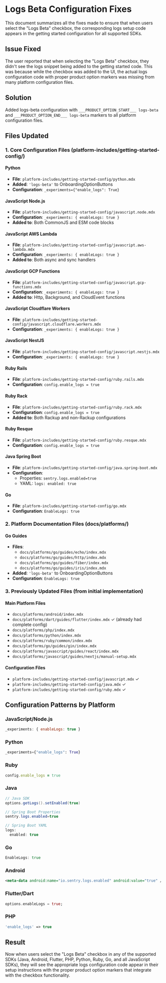 # Logs Beta Configuration Fixes

This document summarizes all the fixes made to ensure that when users select the "Logs Beta" checkbox, the corresponding logs setup code appears in the getting started configuration for all supported SDKs.

## Issue Fixed

The user reported that when selecting the "Logs Beta" checkbox, they didn't see the logs snippet being added to the getting started code. This was because while the checkbox was added to the UI, the actual logs configuration code with proper product option markers was missing from many platform configuration files.

## Solution

Added logs-beta configuration with `___PRODUCT_OPTION_START___ logs-beta` and `___PRODUCT_OPTION_END___ logs-beta` markers to all platform configuration files.

## Files Updated

### 1. Core Configuration Files (platform-includes/getting-started-config/)

#### Python
- **File**: `platform-includes/getting-started-config/python.mdx`
- **Added**: `'logs-beta'` to OnboardingOptionButtons
- **Configuration**: `_experiments={"enable_logs": True}`

#### JavaScript Node.js
- **File**: `platform-includes/getting-started-config/javascript.node.mdx`
- **Configuration**: `_experiments: { enableLogs: true }`
- **Added to**: Both CommonJS and ESM code blocks

#### JavaScript AWS Lambda
- **File**: `platform-includes/getting-started-config/javascript.aws-lambda.mdx`
- **Configuration**: `_experiments: { enableLogs: true }`
- **Added to**: Both async and sync handlers

#### JavaScript GCP Functions
- **File**: `platform-includes/getting-started-config/javascript.gcp-functions.mdx`
- **Configuration**: `_experiments: { enableLogs: true }`
- **Added to**: Http, Background, and CloudEvent functions

#### JavaScript Cloudflare Workers
- **File**: `platform-includes/getting-started-config/javascript.cloudflare.workers.mdx`
- **Configuration**: `_experiments: { enableLogs: true }`

#### JavaScript NestJS
- **File**: `platform-includes/getting-started-config/javascript.nestjs.mdx`
- **Configuration**: `_experiments: { enableLogs: true }`

#### Ruby Rails
- **File**: `platform-includes/getting-started-config/ruby.rails.mdx`
- **Configuration**: `config.enable_logs = true`

#### Ruby Rack
- **File**: `platform-includes/getting-started-config/ruby.rack.mdx`
- **Configuration**: `config.enable_logs = true`
- **Added to**: Both Rackup and non-Rackup configurations

#### Ruby Resque
- **File**: `platform-includes/getting-started-config/ruby.resque.mdx`
- **Configuration**: `config.enable_logs = true`

#### Java Spring Boot
- **File**: `platform-includes/getting-started-config/java.spring-boot.mdx`
- **Configuration**: 
  - Properties: `sentry.logs.enabled=true`
  - YAML: `logs: enabled: true`

#### Go
- **File**: `platform-includes/getting-started-config/go.mdx`
- **Configuration**: `EnableLogs: true`

### 2. Platform Documentation Files (docs/platforms/)

#### Go Guides
- **Files**: 
  - `docs/platforms/go/guides/echo/index.mdx`
  - `docs/platforms/go/guides/http/index.mdx`
  - `docs/platforms/go/guides/fiber/index.mdx`
  - `docs/platforms/go/guides/iris/index.mdx`
- **Added**: `'logs-beta'` to OnboardingOptionButtons
- **Configuration**: `EnableLogs: true`

### 3. Previously Updated Files (from initial implementation)

#### Main Platform Files
- `docs/platforms/android/index.mdx`
- `docs/platforms/dart/guides/flutter/index.mdx` ✓ (already had complete config)
- `docs/platforms/php/index.mdx`
- `docs/platforms/python/index.mdx`
- `docs/platforms/ruby/common/index.mdx`
- `docs/platforms/go/guides/gin/index.mdx`
- `docs/platforms/javascript/guides/react/index.mdx`
- `docs/platforms/javascript/guides/nextjs/manual-setup.mdx`

#### Configuration Files
- `platform-includes/getting-started-config/javascript.mdx` ✓
- `platform-includes/getting-started-config/java.mdx` ✓
- `platform-includes/getting-started-config/ruby.mdx` ✓

## Configuration Patterns by Platform

### JavaScript/Node.js
```javascript
_experiments: { enableLogs: true }
```

### Python
```python
_experiments={"enable_logs": True}
```

### Ruby
```ruby
config.enable_logs = true
```

### Java
```java
// Java SDK
options.getLogs().setEnabled(true)

// Spring Boot Properties
sentry.logs.enabled=true

// Spring Boot YAML
logs:
  enabled: true
```

### Go
```go
EnableLogs: true
```

### Android
```xml
<meta-data android:name="io.sentry.logs.enabled" android:value="true" />
```

### Flutter/Dart
```dart
options.enableLogs = true;
```

### PHP
```php
'enable_logs' => true
```

## Result

Now when users select the "Logs Beta" checkbox in any of the supported SDKs (Java, Android, Flutter, PHP, Python, Ruby, Go, and all JavaScript SDKs), they will see the appropriate logs configuration code appear in their setup instructions with the proper product option markers that integrate with the checkbox functionality.